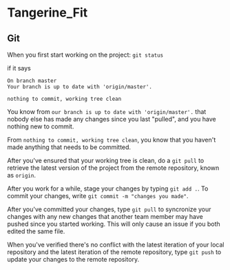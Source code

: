 # Tangerine_Fit

## Git
When you first start working on the project:
`git status`

if it says
```
On branch master
Your branch is up to date with 'origin/master'.

nothing to commit, working tree clean
```

You know from `our branch is up to date with 'origin/master'.` that nobody else has made any changes since you last "pulled", and you have nothing new to commit. 

From `nothing to commit, working tree clean`, you know that you haven't made anything that needs to be committed.

After you've ensured that your working tree is clean, do a `git pull` to retrieve the latest version of the project from the remote repository, known as `origin`. 

After you work for a while, stage your changes by typing `git add .`. 
To commit your changes, write `git commit -m "changes you made"`.

After you've committed your changes, type `git pull` to syncronize your changes with any new changes that another team member may have pushed since you started working. This will only cause an issue if you both edited the same file. 

When you've verified there's no conflict with the latest iteration of your local repository and the latest iteration of the remote repository, type `git push` to update your changes to the remote repository. 


